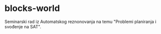 # blocks-world
Seminarski rad iz Automatskog reznonovanja na temu "Problemi planiranja i svođenje na SAT".
